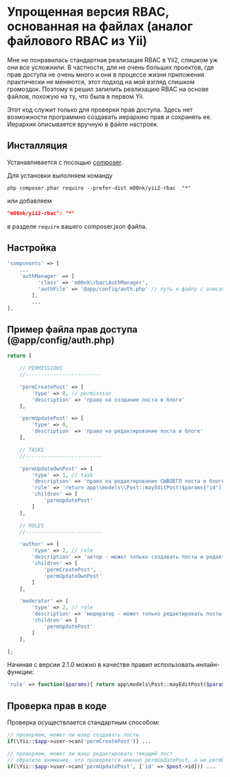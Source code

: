 # Упрощенная версия RBAC, основанная на файлах (аналог файлового RBAC из Yii)

Мне не понравилась стандартная реализация RBAC в Yii2, слишком уж они все усложнили. В частности, для не очень больших проектов, где прав доступа не очень много и они в процессе жизни приложения практически не меняются, этот подход на мой взгляд слишком громоздок. Поэтому я решил запилить реализацию RBAC на основе файлов, похожую на ту, что была в первом Yii.

Этот код служит только для проверки прав доступа. Здесь нет возможности программно создавать иерархию прав и сохранять ее. Иерархия описывается вручную в файле настроек.

## Инсталляция
Устанавливается с посощью [composer](http://getcomposer.org/download/).

Для установки выполняем команду

```
php composer.phar require --prefer-dist m00nk/yii2-rbac  "*"
```

или добавляем

```json
"m00nk/yii2-rbac": "*"
```

в разделе `require` вашего composer.json файла.

## Настройка

```php
'components' => [
    ...
    'authManager' => [
		  'class' => 'm00nk\rbac\AuthManager',
		  'authFile' => '@app/config/auth.php' // путь к файлу с описанием иерархии прав доступа
		],
		...
],
```

## Пример файла прав доступа (@app/config/auth.php)

```php
return [

	// PERMISSIONS
    //-------------------------

	'permCreatePost' => [
		'type' => 0, // permission
		'description' => 'право на создание поста в блоге'
	],

	'permUpdatePost' => [
		'type' => 0,
		'description' => 'право на редактирование поста в блоге'
	],

	// TASKS
    //-------------------------

	'permUpdateOwnPost' => [
		'type' => 1, // task
		'description' => 'право на редактирование СЫВОЕГО поста в блоге'
		'rule' => 'return app\\models\\Post::mayEditPost($params["id"]);',
		'children' => [
			'permUpdatePost'
		]
	],

	// ROLES
    //-------------------------

	'author' => [
		'type' => 2, // role
		'description' => 'автор - может только создавать посты и редактировать только свои'
		'children' => [
			'permCreatePost',
			'permUpdateOwnPost'
		]
	],

	'moderator' => [
		'type' => 2, // role
		'description' => 'модератор - может только редактировать посты, зато чьи угодно'
		'children' => [
			'permUpdatePost'
		]
	],

];
```

Начиная с версии 2.1.0 можно в качестве правил использовать инлайн-функции:
```php
'rule' => function($params){ return app\models\Post::mayEditPost($params["id"]); },
```

## Проверка прав в коде
Проверка осуществлается стандартным способом:

```php
// проверяем, может ли юзер создавать посты
if(\Yii::$app->user->can('permCreatePost')) ...

// проверяем, может ли юзер редактировать текущий пост
// обратите внимание, что проверяется именно permUpdatePost, а не permUpdateOwnPost
if(\Yii::$app->user->can('permUpdatePost', ['id' => $post->id])) ...

```
